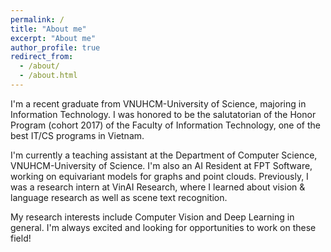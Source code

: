 ```yaml
---
permalink: /
title: "About me"
excerpt: "About me"
author_profile: true
redirect_from: 
  - /about/
  - /about.html
---
```


I'm a recent graduate from VNUHCM-University of Science, majoring in Information Technology. I was honored to be the salutatorian of the Honor Program (cohort 2017) of the Faculty of Information Technology, one of the best IT/CS programs in Vietnam.

I'm currently a teaching assistant at the Department of Computer Science, VNUHCM-University of Science. I'm also an AI Resident at FPT Software, working on equivariant models for graphs and point clouds. Previously, I was a research intern at VinAI Research, where I learned about vision & language research as well as scene text recognition. 

My research interests include Computer Vision and Deep Learning in general. I'm always excited and looking for opportunities to work on these field!